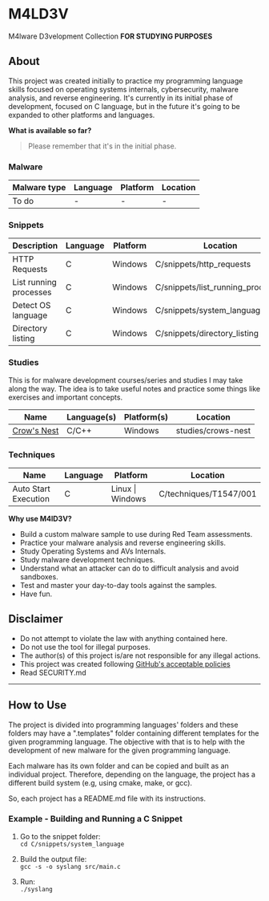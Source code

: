 # M4LD3V 
M4lware D3velopment Collection **FOR STUDYING PURPOSES**

## About
This project was created initially to practice my programming language skills focused on operating systems internals, cybersecurity, malware analysis, and reverse engineering. It's currently in its initial phase of development, focused on C language, but in the future it's going to be expanded to other platforms and languages.
  
**What is available so far?**
> Please remember that it's in the initial phase.

### Malware

| Malware type | Language | Platform | Location     |
|--------------|----------|----------|--------------|
|To do   | -        | -    | - |
  
### Snippets

| Description | Language | Platform | Location     |
|--------------|----------|----------|--------------|
| HTTP Requests | C        | Windows    | C/snippets/http_requests |
| List running processes | C        | Windows    | C/snippets/list_running_processes |
| Detect OS language | C        | Windows    | C/snippets/system_language |
| Directory listing | C        | Windows    | C/snippets/directory_listing |

### Studies

This is for malware development courses/series and studies I may take along the way. The idea is to take useful notes and practice some things like exercises and important concepts.

| Name | Language(s) | Platform(s) | Location     |
|--------------|----------|----------|--------------|
| [Crow's Nest](https://crows-nest.gitbook.io/crows-nest/malware-development/getting-started-with-malware-development)   | C/C++        | Windows    | studies/crows-nest |

### Techniques

| Name | Language | Platform | Location     |
|--------------|----------|----------|--------------|
| Auto Start Execution | C        | Linux \| Windows    | C/techniques/T1547/001 |

**Why use M4lD3V?**
* Build a custom malware sample to use during Red Team assessments.
* Practice your malware analysis and reverse engineering skills.
* Study Operating Systems and AVs Internals.
* Study malware development techniques.
* Understand what an attacker can do to difficult analysis and avoid sandboxes.
* Test and master your day-to-day tools against the samples.
* Have fun.

## Disclaimer
* Do not attempt to violate the law with anything contained here.
* Do not use the tool for illegal purposes. 
* The author(s) of this project is/are not responsible for any illegal actions.
* This project was created following <a href="https://docs.github.com/en/site-policy/acceptable-use-policies/github-active-malware-or-exploits" target="_blank">GitHub's acceptable policies</a>
* Read SECURITY.md

---

## How to Use

The project is divided into programming languages' folders and these folders may have a ".templates" folder containing different templates for the given programming language. The objective with that is to help with the development of new malware for the given programming language.  
  
Each malware has its own folder and can be copied and built as an individual project. Therefore, depending on the language, the project has a different build system (e.g, using cmake, make, or gcc).  
  
So, each project has a README.md file with its instructions.

### Example - Building and Running a C Snippet
  
1. Go to the snippet folder:  
`cd C/snippets/system_language`

2. Build the output file:  
`gcc -s -o syslang src/main.c`

3. Run:  
`./syslang`
